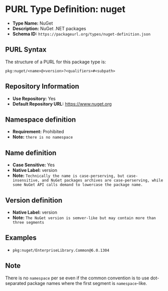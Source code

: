 <!--  NOTE: Auto-generated from the JSON PURL type definition.
Do not manually edit this file. Edit the JSON type definition instead. -->

# PURL Type Definition: nuget

- **Type Name:** NuGet
- **Description:** NuGet .NET packages
- **Schema ID:** `https://packageurl.org/types/nuget-definition.json`

## PURL Syntax

The structure of a PURL for this package type is:

    pkg:nuget/<name>@<version>?<qualifiers>#<subpath>

## Repository Information

- **Use Repository:** Yes
- **Default Repository URL:** https://www.nuget.org

## Namespace definition

- **Requirement:** Prohibited
- **Note:** `there is no namespace`

## Name definition

- **Case Sensitive:** Yes
- **Native Label:** version
- **Note:** `Technically the name is case-perserving, but case-insensitive, and NuGet packages archives are case-perserving, while some NuGet API calls demand to lowercase the package name.`

## Version definition

- **Native Label:** version
- **Note:** `The NuGet version is semver-like but may contain more than three segments`

## Examples

- `pkg:nuget/EnterpriseLibrary.Common@6.0.1304`

## Note

There is no `namespace` per se even if the common convention is to use dot-separated package names where the first segment is `namespace`-like.
